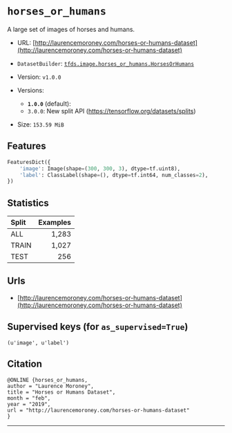 <div itemscope itemtype="http://schema.org/Dataset">
  <div itemscope itemprop="includedInDataCatalog" itemtype="http://schema.org/DataCatalog">
    <meta itemprop="name" content="TensorFlow Datasets" />
  </div>

  <meta itemprop="name" content="horses_or_humans" />
  <meta itemprop="description" content="A large set of images of horses and humans.&#10;&#10;To use this dataset:&#10;&#10;```&#10;import tensorflow_datasets as tfds&#10;&#10;ds = tfds.load('horses_or_humans')&#10;```&#10;" />
  <meta itemprop="url" content="https://www.tensorflow.org/datasets/catalog/horses_or_humans" />
  <meta itemprop="sameAs" content="http://laurencemoroney.com/horses-or-humans-dataset" />
  <meta itemprop="citation" content="@ONLINE {horses_or_humans,&#10;author = &quot;Laurence Moroney&quot;,&#10;title = &quot;Horses or Humans Dataset&quot;,&#10;month = &quot;feb&quot;,&#10;year = &quot;2019&quot;,&#10;url = &quot;http://laurencemoroney.com/horses-or-humans-dataset&quot;&#10;}&#10;" />
</div>

# `horses_or_humans`

A large set of images of horses and humans.

*   URL:
    [http://laurencemoroney.com/horses-or-humans-dataset](http://laurencemoroney.com/horses-or-humans-dataset)
*   `DatasetBuilder`:
    [`tfds.image.horses_or_humans.HorsesOrHumans`](https://github.com/tensorflow/datasets/tree/master/tensorflow_datasets/image/horses_or_humans.py)
*   Version: `v1.0.0`
*   Versions:

    *   **`1.0.0`** (default):
    *   `3.0.0`: New split API (https://tensorflow.org/datasets/splits)

*   Size: `153.59 MiB`

## Features
```python
FeaturesDict({
    'image': Image(shape=(300, 300, 3), dtype=tf.uint8),
    'label': ClassLabel(shape=(), dtype=tf.int64, num_classes=2),
})
```

## Statistics

Split | Examples
:---- | -------:
ALL   | 1,283
TRAIN | 1,027
TEST  | 256

## Urls

*   [http://laurencemoroney.com/horses-or-humans-dataset](http://laurencemoroney.com/horses-or-humans-dataset)

## Supervised keys (for `as_supervised=True`)
`(u'image', u'label')`

## Citation
```
@ONLINE {horses_or_humans,
author = "Laurence Moroney",
title = "Horses or Humans Dataset",
month = "feb",
year = "2019",
url = "http://laurencemoroney.com/horses-or-humans-dataset"
}
```

--------------------------------------------------------------------------------
